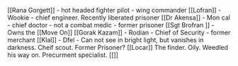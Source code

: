 

[[Rana Gorgett]] - hot headed fighter pilot - wing commander
[[Lofran]] - Wookie - chief engineer. Recently liberated prisoner
[[Dr Akensa]] - Mon cal - chief doctor - not a combat medic - former prisoner
[[Sgt Brofran ]] - Owns the [[Move On]]
[[Gorak Kazam]] - Rodian - Chief of Security - former merchant 
[[Klal]] - Dfel - Can not see in bright light, but vanishes in darkness. Cheif scout. Former Prisoner?
[[Locar]] The finder. Oily. Weedled his way on. Precurment specialist. 
[[]]
